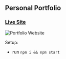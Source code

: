 ## Personal Portfolio

### [Live Site](https://jsmasterypro.com)

![Portfolio Website](https://i.ibb.co/WgPMpts/image.png)

Setup:
- run ```npm i && npm start```
